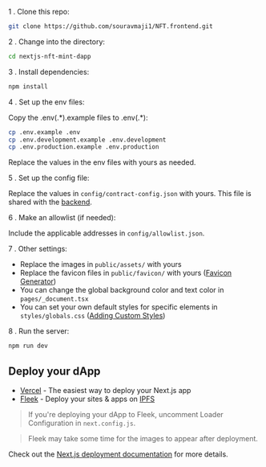 1 . Clone this repo:

```sh
git clone https://github.com/souravmaji1/NFT.frontend.git
```

2 . Change into the directory:

```sh
cd nextjs-nft-mint-dapp
```

3 . Install dependencies:

```sh
npm install
```

4 . Set up the env files:

Copy the .env(.\*).example files to .env(.\*):

```sh
cp .env.example .env
cp .env.development.example .env.development
cp .env.production.example .env.production
```

Replace the values in the env files with yours as needed.

5 . Set up the config file:

Replace the values in `config/contract-config.json` with yours. This file is shared with the [backend](https://github.com/kjmczk/hardhat-nft-smart-contract).

6 . Make an allowlist (if needed):

Include the applicable addresses in `config/allowlist.json`.

7 . Other settings:

- Replace the images in `public/assets/` with yours
- Replace the favicon files in `public/favicon/` with yours ([Favicon Generator](https://realfavicongenerator.net/))
- You can change the global background color and text color in `pages/_document.tsx`
- You can set your own default styles for specific elements in `styles/globals.css` ([Adding Custom Styles](https://tailwindcss.com/docs/adding-custom-styles))

8 . Run the server:

```sh
npm run dev
```

## Deploy your dApp

- [Vercel](https://vercel.com/) - The easiest way to deploy your Next.js app
- [Fleek](https://fleek.co/) - Deploy your sites & apps on [IPFS](https://ipfs.io/)

> If you're deploying your dApp to Fleek, uncomment Loader Configuration in `next.config.js`.

> Fleek may take some time for the images to appear after deployment.

Check out the [Next.js deployment documentation](https://nextjs.org/docs/deployment) for more details.
